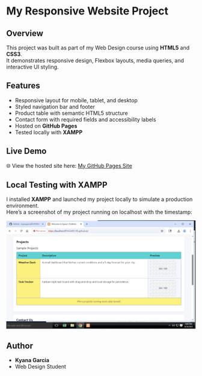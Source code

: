 # My Responsive Website Project

## Overview
This project was built as part of my Web Design course using **HTML5** and **CSS3**.  
It demonstrates responsive design, Flexbox layouts, media queries, and interactive UI styling.  

## Features
- Responsive layout for mobile, tablet, and desktop
- Styled navigation bar and footer
- Product table with semantic HTML5 structure
- Contact form with required fields and accessibility labels
- Hosted on **GitHub Pages**
- Tested locally with **XAMPP**

## Live Demo
🌐 View the hosted site here: [My GitHub Pages Site](https://kyanagarcia91.github.io/KYAGAR5135.github.io/)

## Local Testing with XAMPP
I installed **XAMPP** and launched my project locally to simulate a production environment.  
Here’s a screenshot of my project running on localhost with the timestamp:

![Localhost Screenshot](./screenshot.png)

## Author
- **Kyana Garcia**
- Web Design Student
